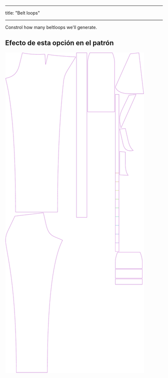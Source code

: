 - - -
title: "Belt loops"
- - -

Constrol how many beltloops we'll generate.

## Efecto de esta opción en el patrón

![This image shows the effect of this option by superimposing several variants that have a different value for this option](charlie_beltloops_sample.svg "Effect of this option on the pattern")

